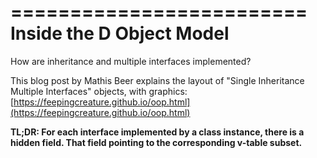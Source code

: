 =========================
Inside the D Object Model
=========================

How are inheritance and multiple interfaces implemented?

This blog post by Mathis Beer explains the layout of "Single Inheritance Multiple Interfaces" objects, with graphics:
[https://feepingcreature.github.io/oop.html](https://feepingcreature.github.io/oop.html)


**TL;DR: For each interface implemented by a class instance, there is a hidden field. That field pointing to the corresponding v-table subset.** 
